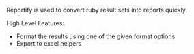 Reportify is used to convert ruby result sets into reports quickly.

High Level Features:
* Format the results using one of the given format options
* Export to excel helpers